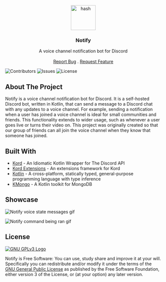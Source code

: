 <br/>
<p align="center">
  <img title="HashHash Logo" src="https://user-images.githubusercontent.com/74878137/162616758-ac68a1b2-960c-4af6-88d5-02b86d3bf278.svg" alt="hash" width="80">
  <h3 align="center">Notify</h3>

<p align="center">
    A voice channel notification bot for Discord
    <br/>
    <br/>
    <a href="https://github.com/russellbanks/Notify/issues">Report Bug</a>
    .
    <a href="https://github.com/russellbanks/Notify/issues">Request Feature</a>
  </p>
</p>

![Contributors](https://img.shields.io/github/contributors/russellbanks/Notify?color=dark-green) ![Issues](https://img.shields.io/github/issues/russellbanks/Notify) ![License](https://img.shields.io/github/license/russellbanks/Notify)

## About The Project

Notify is a voice channel notification bot for Discord. It is a self-hosted Discord bot, written in Kotlin, that can send a message to a Discord  chat with any updates to a voice channel. For example, sending a notification when a user has joined a voice channel is ideal for small communities and friends. This functionality extends to wider usage, such as whenever a user goes live or turns their video on. This project was originally created so that our group of friends can all join the voice channel when they know that someone has joined.

## Built With

* [Kord](https://github.com/kordlib/kord) - An Idiomatic Kotlin Wrapper for The Discord API 
* [Kord Extensions](https://github.com/Kord-Extensions/kord-extensions) - An extensions framework for Kord
* [Kotlin](https://kotlinlang.org/) - A cross-platform, statically typed, general-purpose programming language with type inference
* [KMongo](https://github.com/Litote/kmongo) - A Kotlin toolkit for MongoDB

## Showcase

![Notify voice state messages gif](https://user-images.githubusercontent.com/74878137/162617797-8fd50982-302a-4d61-9eef-e80594d1295f.gif)

![Notify command being ran gif](https://user-images.githubusercontent.com/74878137/162618207-585bff35-204e-4ec6-9875-d848754bf552.gif)

## License

[![GNU GPLv3 Logo](https://www.gnu.org/graphics/gplv3-127x51.png)](http://www.gnu.org/licenses/gpl-3.0.en.html)

Notify is Free Software: You can use, study share and improve it at your will. Specifically you can redistribute and/or modify it under the terms of the [GNU General Public License](http://www.gnu.org/licenses/gpl-3.0.en.html) as published by the Free Software Foundation, either version 3 of the License, or (at your option) any later version.

